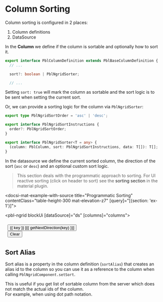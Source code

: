 # Column Sorting

Column sorting is configured in 2 places:

1. Column definitions
2. DataSource

In the **Column** we define if the column is sortable and optionally how to sort it.

```typescript
export interface PblColumnDefinition extends PblBaseColumnDefinition {
  // ...

  sort?: boolean | PblNgridSorter;

  // ...
```

Setting `sort: true` will mark the column as sortable and the sort logic is to be sent when setting the current sort.

Or, we can provide a sorting logic for the column via `PblNgridSorter`:

```typescript
export type PblNgridSortOrder = 'asc' | 'desc';

export interface PblNgridSortInstructions {
  order?: PblNgridSortOrder;
}

export interface PblNgridSorter<T = any> {
  (column: PblColumn, sort: PblNgridSortInstructions, data: T[]): T[];
}
```

In the datasource we define the current sorted column, the direction of the sort (`asc` or `desc`) and an optional custom sort logic.

<blockquote class="info icon">
  <div class="icon-location"></div>
  This section deals with the programmatic approach to sorting. For UI reactive sorting (click on header to sort) see the <a [routerLink]="['../..', 'extensions', 'mat-sort']">sorting section</a> in the material plugin.
</blockquote>

<docsi-mat-example-with-source title="Programmatic Sorting" contentClass="table-height-300 mat-elevation-z7" [query]="[{section: 'ex-1'}]">
  <!--@pebula-example:ex-1-->
  <pbl-ngrid blockUi [dataSource]="ds" [columns]="columns"></pbl-ngrid>

  <div fxLayout="row" fxLayoutGap="16px" style="padding: 8px">
    <button *ngFor="let key of ['id', 'name', 'gender', 'birthdate']"
            fxFlex="noshrink" mat-stroked-button color="primary" (click)="toggleActive(key)">{{ key }} [{{ getNextDirection(key) }}]</button>
    <div fxFlex="*"></div>
    <button fxFlex="noshrink" mat-stroked-button color="accent" (click)="clear()">Clear</button>
  </div>
  <!--@pebula-example:ex-1-->
</docsi-mat-example-with-source>

## Sort Alias

Sort alias is a property in the column definition (`sortAlias`) that creates an alias id to the column so you can
use it as a reference to the column when calling `PblNgridComponent.setSort`.

This is useful if you get list of sortable column from the server which does not match the actual ids of the column.  
For example, when using dot path notation.
